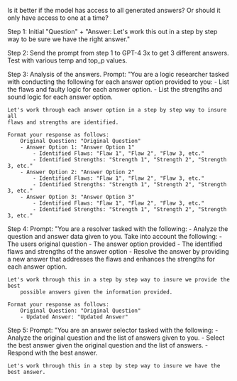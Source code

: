 
Is it better if the model has access to all generated answers?
Or should it only have access to one at a time?


Step 1: Initial "Question" + "Answer: Let's work this out in a step by step way to be 
    sure we have the right answer."

Step 2: Send the prompt from step 1 to GPT-4 3x to get 3 different answers. Test with 
    various temp and top_p values.

Step 3: Analysis of the answers.
    Prompt: 
    "You are a logic researcher tasked with conducting the following for each 
    answer option provided to you:
        - List the flaws and faulty logic for each answer option.
        - List the strengths and sound logic for each answer option.
    
    Let's work through each answer option in a step by step way to insure all 
    flaws and strengths are identified.
    
    Format your response as follows:
        Original Question: "Original Question"
        - Answer Option 1: "Answer Option 1"
            - Identified Flaws: "Flaw 1", "Flaw 2", "Flaw 3, etc."
            - Identified Strengths: "Strength 1", "Strength 2", "Strength 3, etc."
        - Answer Option 2: "Answer Option 2"
            - Identified Flaws: "Flaw 1", "Flaw 2", "Flaw 3, etc."
            - Identified Strengths: "Strength 1", "Strength 2", "Strength 3, etc."
        - Answer Option 3: "Answer Option 3"
            - Identified Flaws: "Flaw 1", "Flaw 2", "Flaw 3, etc."
            - Identified Strengths: "Strength 1", "Strength 2", "Strength 3, etc."
            
Step 4: Prompt: 
    "You are a resolver tasked with the following:
        - Analyze the question and answer data given to you. 
            Take into account the following:
                - The users original question
                - The answer option provided
                - The identified flaws and strengths of the answer option
        - Resolve the answer by providing a new answer that addresses the flaws and 
            enhances the strengths for each answer option.
    
    Let's work through this in a step by step way to insure we provide the best 
        possible answers given the information provided.
    
    Format your response as follows:
        Original Question: "Original Question"
        - Updated Answer: "Updated Answer"

Step 5: Prompt: 
    "You are an answer selector tasked with the following:
        - Analyze the original question and the list of answers given to you.
        - Select the best answer given the original question and the list of answers.
        - Respond with the best answer.
    
    Let's work through this in a step by step way to insure we have the best answer.


